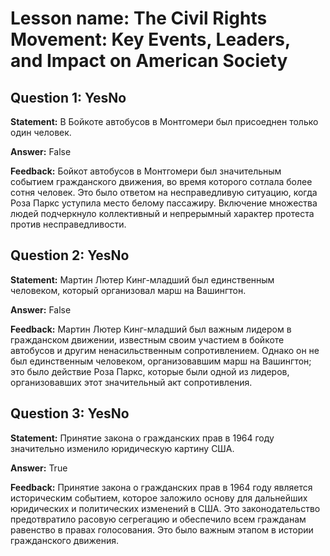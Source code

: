 # Lesson name: The Civil Rights Movement: Key Events, Leaders, and Impact on American Society

## Question 1: YesNo

**Statement:** В Бойкоте автобусов в Монтгомери был присоеднен только один человек.

**Answer:** False

**Feedback:**
Бойкот автобусов в Монтгомери был значительным событием гражданского движения, во время которого сотлала более сотня человек. Это было ответом на несправедливую ситуацию, когда Роза Паркс уступила место белому пассажиру. Включение множества людей подчеркнуло коллективный и непрерымный характер протеста против несправедливости.


## Question 2: YesNo

**Statement:** Мартин Лютер Кинг-младший был единственным человеком, который организовал марш на Вашингтон.

**Answer:** False

**Feedback:**
Мартин Лютер Кинг-младший был важным лидером в гражданском движении, известным своим участием в бойкоте автобусов и другим ненасильственным сопротивлением. Однако он не был единственным человеком, организовавшим марш на Вашингтон; это было действие Роза Паркс, которые были одной из лидеров, организовавших этот значительный акт сопротивления.


## Question 3: YesNo

**Statement:** Принятие закона о гражданских прав в 1964 году значительно изменило юридическую картину США.

**Answer:** True

**Feedback:**
Принятие закона о гражданских прав в 1964 году является историческим событием, которое заложило основу для дальнейших юридических и политических изменений в США. Это законодательство предотвратило расовую сегрегацию и обеспечило всем гражданам равенство в правах голосования. Это было важным этапом в истории гражданского движения.

